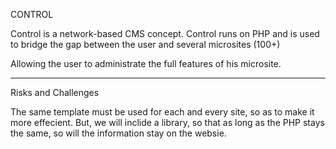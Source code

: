 CONTROL

Control is a network-based CMS concept. Control runs on PHP and is used to bridge the gap between the user and several microsites (100+)

Allowing the user to administrate the full features of his microsite.

------------------------------

Risks and Challenges

The same template must be used for each and every site, so as to make it more effecient. But, we will inclide a library, so that as long as the PHP stays the same, so will the information stay on the websie.
